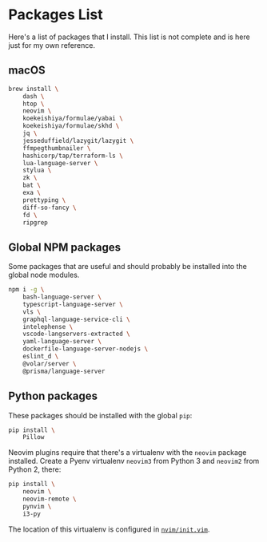 # Packages List

Here's a list of packages that I install. This list is not complete and is here 
just for my own reference.


## macOS

```bash
brew install \
    dash \
    htop \
    neovim \
    koekeishiya/formulae/yabai \
    koekeishiya/formulae/skhd \
    jq \
    jesseduffield/lazygit/lazygit \
    ffmpegthumbnailer \
    hashicorp/tap/terraform-ls \
    lua-language-server \
    stylua \
    zk \
    bat \
    exa \
    prettyping \
    diff-so-fancy \
    fd \
    ripgrep
```


## Global NPM packages

Some packages that are useful and should probably be installed into the global 
node modules.

```bash
npm i -g \
    bash-language-server \
    typescript-language-server \
    vls \
    graphql-language-service-cli \
    intelephense \
    vscode-langservers-extracted \
    yaml-language-server \
    dockerfile-language-server-nodejs \
    eslint_d \
    @volar/server \
    @prisma/language-server
```


## Python packages

These packages should be installed with the global `pip`:

```sh
pip install \
    Pillow
```

Neovim plugins require that there's a virtualenv with the `neovim` package 
installed. Create a Pyenv virtualenv `neovim3` from Python 3 and `neovim2` from 
Python 2, there:

```bash
pip install \
    neovim \
    neovim-remote \
    pynvim \
    i3-py
```

The location of this virtualenv is configured in 
[`nvim/init.vim`](../config/nvim/init.vim).
